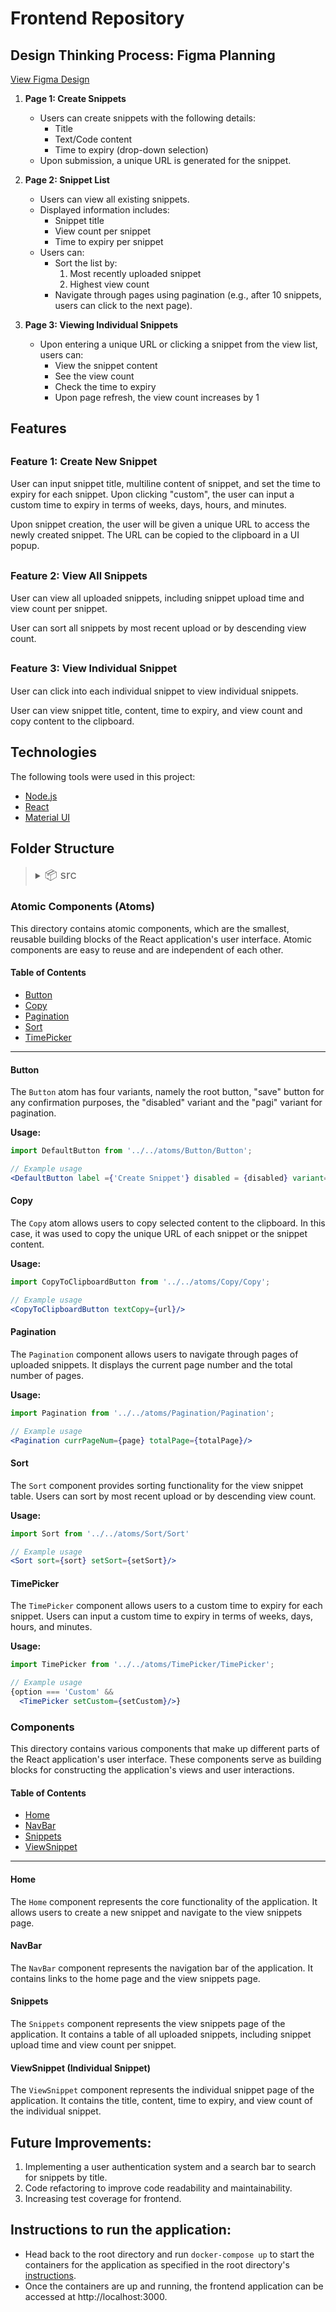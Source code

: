 # Frontend Repository

## Design Thinking Process: Figma Planning

[View Figma Design](https://l1nq.com/govtech-figma-tanya)


1. **Page 1: Create Snippets**
   - Users can create snippets with the following details:
     - Title
     - Text/Code content
     - Time to expiry (drop-down selection)
   - Upon submission, a unique URL is generated for the snippet.

2. **Page 2: Snippet List**
   - Users can view all existing snippets.
   - Displayed information includes:
     - Snippet title
     - View count per snippet
     - Time to expiry per snippet
   - Users can:
     - Sort the list by:
       1. Most recently uploaded snippet
       2. Highest view count
     - Navigate through pages using pagination (e.g., after 10 snippets, users can click to the next page).

3. **Page 3: Viewing Individual Snippets**
   - Upon entering a unique URL or clicking a snippet from the view list, users can:
     - View the snippet content
     - See the view count
     - Check the time to expiry
     - Upon page refresh, the view count increases by 1


## Features ##

## <span style="font-size: 16px">Feature 1: Create New Snippet</span>

User can input snippet title, multiline content of snippet, and set the time to expiry for each snippet. Upon clicking "custom", the user can input a custom time to expiry in terms of weeks, days, hours, and minutes. 

Upon snippet creation, the user will be given a unique URL to access the newly created snippet. The URL can be copied to the clipboard in a UI popup.

## <span style="font-size: 16px">Feature 2: View All Snippets</span>

User can view all uploaded snippets, including snippet upload time and view count per snippet.

User can sort all snippets by most recent upload or by descending view count.

## <span style="font-size: 16px">Feature 3: View Individual Snippet</span>

User can click into each individual snippet to view individual snippets. 

User can view snippet title, content, time to expiry, and view count and copy content to the clipboard.

</details>

## Technologies ##

The following tools were used in this project:

- [Node.js](https://nodejs.org/en/)
- [React](https://pt-br.reactjs.org/)
- [Material UI](https://mui.com/material-ui/)

## Folder Structure ##

> <details>
>   <summary><span style="font-size: 18px">📦 src</span></summary>
>   <ul>
>     <details>
>       <summary>📂 assets</summary>
>       <ul>
>         <li>
>           📜sort.png
>         </li>
>         <li>
>           📜visible.png
>         </li>
>       </ul>
>     </details>
>     <details>
>       <summary>📂 atoms</summary>
>       <ul>
>         <li>📂Button
>           <ul><li>📜Button.js</li></ul>
>         </li>
>         <li>📂Copy
>           <ul><li>📜Copy.js</li></ul>
>         </li>
>         <li>📂Pagination
>           <ul><li>📜Pagination.js</li></ul>
>         </li>
>         <li>📂Sort
>           <ul><li>📜Sort.js</li></ul>
>         </li>
>         <li>📂TimePicker
>           <ul>
>             <li>📜TimePicker.css</li>
>             <li>📜TimePicker.js</li>
>           </ul>
>         </li>
>       </ul>
>     </details>
>     <details>
>       <summary>📂 components</summary>
>       <ul>
>       <li>📂Home
>         <ul>
>           <li> 📜Home.css</li>
>           <li>📜Home.js</li>
>         </ul>
>       </li>
>       <li> 📂NavBar
>         <ul>
>           <li>📜NavBar.css</li>
>           <li>📜Navbar.js</li>
>         </ul>
>       </li>
>       <li>📂Snippets
>       <ul>
>         <li>📂Snippets.css</li>
>         <li>📂Snippets.js</li>
>       </ul>
>       </li>
>       <li>📂ViewSnippet
>         <ul>
>           <li>📜View.css</li>
>           <li>📜View.js</li>
>         </ul>
>       </li>
>       <li>useFetch.js</li>
>     </details>
>     <details>
>       <summary>📂 pages</summary>
>       <ul>
>         <li>📂HomePage
>           <ul><li>HomePage.js</li></ul>
>         </li>
>         <li>📂SnippetsPage
>           <ul><li>SnippetsPage.js</li></ul>
>         </li>
>         <li>📂ViewPage
>           <ul><li>ViewPage.js</li></ul>
>         </li>
>       </ul>
>     </details>
>     <details>
>       <summary>📂 theme</summary>
>       <ul><li>📜Theme.js</li></ul>
>     </details>
>     <li>📜App.css</li>
>     <li>📜App.js</li>
>     <li>📜App.test.js</li>
>     <li>📜index.css</li>
>     <li>📜reportWebVitals.js</li>
>     <li>📜setupTests.js</li>
>   </ul>
> </details>


### Atomic Components (Atoms) 

This directory contains atomic components, which are the smallest, reusable building blocks of the React application's user interface. Atomic components are easy to reuse and are independent of each other.

#### Table of Contents

- [Button](#button)
- [Copy](#copy)
- [Pagination](#pagination)
- [Sort](#sort)
- [TimePicker](#timepicker)

---

#### Button

The `Button` atom has four variants, namely the root button, "save" button for any confirmation purposes, the "disabled" variant and the "pagi" variant for pagination.

**Usage:**

```jsx
import DefaultButton from '../../atoms/Button/Button';

// Example usage
<DefaultButton label ={'Create Snippet'} disabled = {disabled} variant={variant} align='center' onClick={handleSubmit}/> 
```

#### Copy

The `Copy` atom allows users to copy selected content to the clipboard. In this case, it was used to copy the unique URL of each snippet or the snippet content.

**Usage:**

```jsx
import CopyToClipboardButton from '../../atoms/Copy/Copy';

// Example usage
<CopyToClipboardButton textCopy={url}/>
```

#### Pagination

The `Pagination` component allows users to navigate through pages of uploaded snippets. It displays the current page number and the total number of pages.

**Usage:**

```jsx
import Pagination from '../../atoms/Pagination/Pagination';

// Example usage
<Pagination currPageNum={page} totalPage={totalPage}/>

```   
#### Sort

The `Sort` component provides sorting functionality for the view snippet table. Users can sort by most recent upload or by descending view count.

**Usage:**

```jsx
import Sort from '../../atoms/Sort/Sort'

// Example usage
<Sort sort={sort} setSort={setSort}/>

```
#### TimePicker

The `TimePicker` component allows users to a custom time to expiry for each snippet. Users can input a custom time to expiry in terms of weeks, days, hours, and minutes.

**Usage:**

```jsx
import TimePicker from '../../atoms/TimePicker/TimePicker';

// Example usage
{option === 'Custom' && 
  <TimePicker setCustom={setCustom}/>}

```

  ### Components

This directory contains various components that make up different parts of the React application's user interface. These components serve as building blocks for constructing the application's views and user interactions.

#### Table of Contents

- [Home](#home)
- [NavBar](#navbar)
- [Snippets](#snippets)
- [ViewSnippet](#viewsnippet-individual-snippet)

---

#### Home

The `Home` component represents the core functionality of the application. It allows users to create a new snippet and navigate to the view snippets page.

#### NavBar

The `NavBar` component represents the navigation bar of the application. It contains links to the home page and the view snippets page.

#### Snippets

The `Snippets` component represents the view snippets page of the application. It contains a table of all uploaded snippets, including snippet upload time and view count per snippet.

#### ViewSnippet (Individual Snippet)

The `ViewSnippet` component represents the individual snippet page of the application. It contains the title, content, time to expiry, and view count of the individual snippet.

## Future Improvements:
1. Implementing a user authentication system and a search bar to search for snippets by title.
2. Code refactoring to improve code readability and maintainability.
3. Increasing test coverage for frontend.


## Instructions to run the application:
- Head back to the root directory and run ```docker-compose up``` to start the containers for the application as specified in the root directory's [instructions](../Readme.md).
- Once the containers are up and running, the frontend application can be accessed at http://localhost:3000.